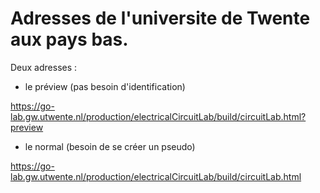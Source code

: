 # Adresses de l'universite de Twente aux pays bas.

Deux adresses :

- le préview (pas besoin d'identification)

https://go-lab.gw.utwente.nl/production/electricalCircuitLab/build/circuitLab.html?preview

- le normal (besoin de se créer un pseudo)

https://go-lab.gw.utwente.nl/production/electricalCircuitLab/build/circuitLab.html